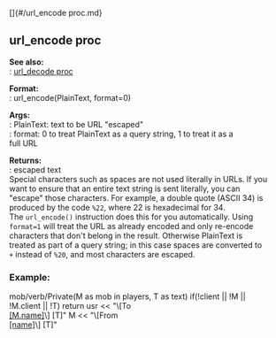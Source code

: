 []{#/url_encode proc.md}    
## url_encode proc    
**See also:**    
:   [url_decode proc](/proc/url_decode)    
<!-- -->    
**Format:**    
:   url_encode(PlainText, format=0)    
<!-- -->    
**Args:**    
:   PlainText: text to be URL \"escaped\"    
:   format: 0 to treat PlainText as a query string, 1 to treat it as a    
    full URL    
<!-- -->    
**Returns:**    
:   escaped text    
Special characters such as spaces are not used literally in URLs. If you    
want to ensure that an entire text string is sent literally, you can    
\"escape\" those characters. For example, a double quote (ASCII 34) is    
produced by the code `%22`, where 22 is hexadecimal for 34.    
The `url_encode()` instruction does this for you automatically. Using    
`format=1` will treat the URL as already encoded and only re-encode    
characters that don\'t belong in the result. Otherwise PlainText is    
treated as part of a query string; in this case spaces are converted to    
`+` instead of `%20`, and most characters are escaped.    
### Example:    
mob/verb/Private(M as mob in players, T as text) if(!client \|\| !M \|\|    
!M.client \|\| !T) return usr \<\< \"\\\[To    
[\[M.name\]](?msg=%5Burl_encode(M.key)%5D)\\\] \[T\]\" M \<\< \"\\\[From    
[\[name\]](?msg=%5Burl_encode(key)%5D)\\\] \[T\]\"  